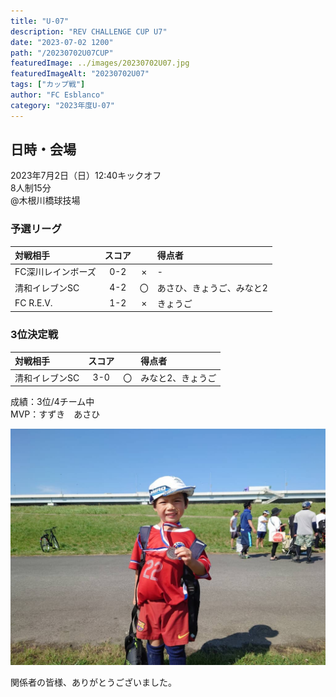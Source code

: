 ```yaml
---
title: "U-07"
description: "REV CHALLENGE CUP U7"
date: "2023-07-02 1200"
path: "/20230702U07CUP"
featuredImage: ../images/20230702U07.jpg
featuredImageAlt: "20230702U07"
tags: ["カップ戦"]
author: "FC Esblanco"
category: "2023年度U-07"
---
```


## 日時・会場

2023年7月2日（日）12:40キックオフ<br>
8人制15分<br>
@木根川橋球技場

### 予選リーグ

| 対戦相手| スコア |   | 得点者  |
|:----|:------:|:-:|:--------|
| FC深川レインボーズ| 0-2 | × |-|
| 清和イレブンSC| 4-2 | 〇 |あさひ、きょうご、みなと2|
| FC R.E.V.| 1-2 | × |きょうご|


### 3位決定戦

| 対戦相手| スコア |   | 得点者  |
|:----|:------:|:-:|:--------|
| 清和イレブンSC| 3-0 | 〇 |みなと2、きょうご|


成績：3位/4チーム中 <br>
MVP：すずき　あさひ

![20230702U07](../images/20230702U07B.jpg "U07TM")


関係者の皆様、ありがとうございました。